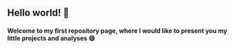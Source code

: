 ## Hello world! 👋
#### Welcome to my first repository page, where I would like to present you my little projects and analyses 😄
